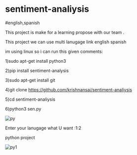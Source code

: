 # sentiment-analiysis
#english,spanish

This project is make for a learning propose with our team .

This project we can use multi lanugage link english spanish


im using linux so i can run this given comments:

1)sudo apt-get install python3

2)pip install sentiment-analysis

3)sudo apt-get install git

4)git clone https://github.com/krishnansai/sentiment-analiysis

5)cd sentiment-analiysis

6)python3 sen.py

![py](https://user-images.githubusercontent.com/65504920/123463903-ba163780-d609-11eb-8fc9-c64b3d96fa90.png)

Enter your lanugage what U want :1:2



python project

![py1](https://user-images.githubusercontent.com/65504920/123463911-bd112800-d609-11eb-81f3-d89e94b57c63.png)
